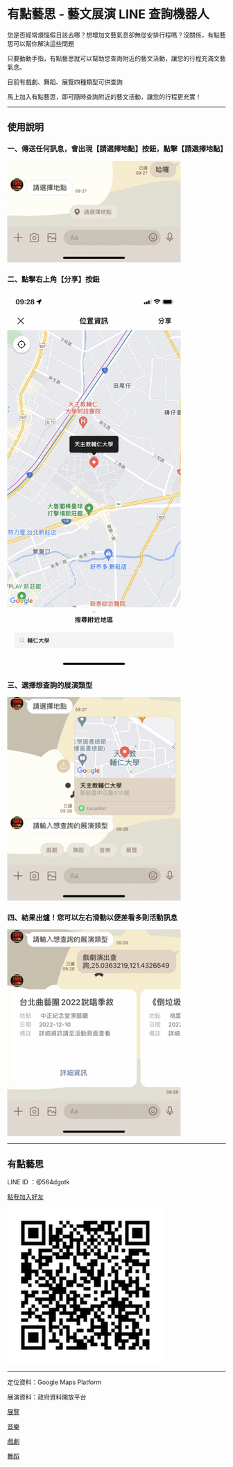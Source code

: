 # 有點藝思 - 藝文展演 LINE 查詢機器人

您是否經常煩惱假日該去哪？想增加文藝氣息卻無從安排行程嗎？沒關係，有點藝思可以幫你解決這些問題

只要動動手指，有點藝思就可以幫助您查詢附近的藝文活動，讓您的行程充滿文藝氣息。

目前有戲劇、舞蹈、展覽四種類型可供查詢

馬上加入有點藝思，即可隨時查詢附近的藝文活動，讓您的行程更充實！

---

## 使用說明

### 一、傳送任何訊息，會出現【請選擇地點】按鈕，點擊【請選擇地點】
<img src="https://github.com/josh19961201/You_Dian_Yi_Si/blob/main/imgs/instructions/01.PNG" width=400>

### 二、點擊右上角【分享】按鈕
<img src="https://github.com/josh19961201/You_Dian_Yi_Si/blob/main/imgs/instructions/02.PNG" width=400>

### 三、選擇想查詢的展演類型
<img src="https://github.com/josh19961201/You_Dian_Yi_Si/blob/main/imgs/instructions/03.PNG" width=400>

### 四、結果出爐！您可以左右滑動以便差看多則活動訊息
<img src="https://github.com/josh19961201/You_Dian_Yi_Si/blob/main/imgs/instructions/04.PNG" width=400>

---

## 有點藝思

LINE ID ：@564dgotk


[點我加入好友](https://lin.ee/l2NORCX)

![有點藝思](./QR%20code.png)

---

定位資料：Google Maps Platform

展演資料：政府資料開放平台

[展覽](https://data.gov.tw/dataset/6012)

[音樂](https://data.gov.tw/dataset/6017)

[戲劇](https://data.gov.tw/dataset/6016)

[舞蹈](https://data.gov.tw/dataset/6015)


